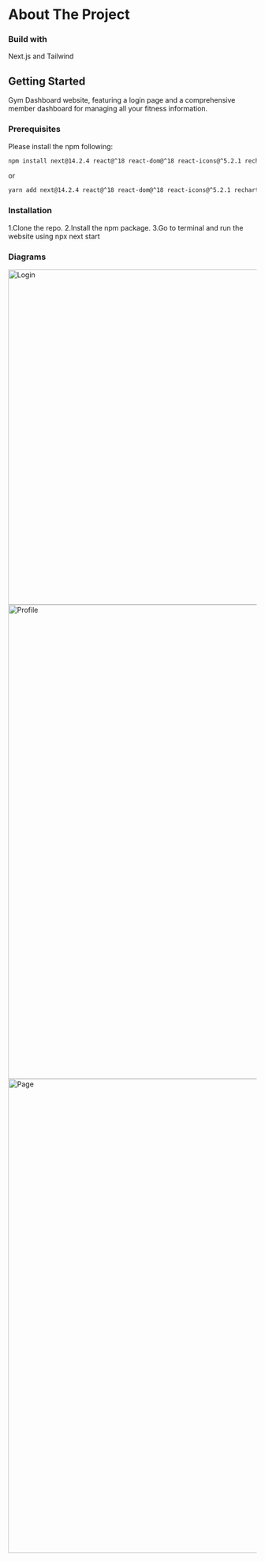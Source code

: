 # About The Project
### Build with
Next.js and Tailwind
## Getting Started
Gym Dashboard website, featuring a login page and a comprehensive member dashboard for managing all your fitness information.

### Prerequisites
Please install the npm following:
  ```sh
  npm install next@14.2.4 react@^18 react-dom@^18 react-icons@^5.2.1 recharts@^2.12.7
  ```
or
```sh
yarn add next@14.2.4 react@^18 react-dom@^18 react-icons@^5.2.1 recharts@^2.12.7
```

### Installation
1.Clone the repo.
2.Install the npm package.
3.Go to terminal and run the website using npx next start

### Diagrams


<img width="679" alt="Login" src="https://github.com/user-attachments/assets/6d15d8f8-5a0e-4a1f-b44f-1053ba890237">



<img width="961" alt="Profile" src="https://github.com/user-attachments/assets/7caa6b03-75a7-42f9-93a6-d3458c38fa84">



<img width="961" alt="Page" src="https://github.com/user-attachments/assets/b1fa8964-4740-4b00-b642-723510351415">

